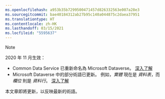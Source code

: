 ```yaml
---
ms.openlocfilehash: a953b35b7299500471457d826332563e007a28e3
ms.sourcegitcommit: bae40184312ab27b95c140a044875c2daea37951
ms.translationtype: HT
ms.contentlocale: zh-HK
ms.lasthandoff: 03/15/2021
ms.locfileid: "5595637"
---
```

> [!NOTE]
> 2020 年 11 月生效：
> - Common Data Service 已重新命名為 Microsoft Dataverse。 [深入了解](https://aka.ms/PAuAppBlog)
> - Microsoft Dataverse 中的部分術語已更新。 例如，*實體* 現在是 *資料表*，而 *欄位* 則是 *資料行*。 [深入了解](/powerapps/maker/data-platform/data-platform-intro)
>
> 本文章即將更新，以反映最新的術語。